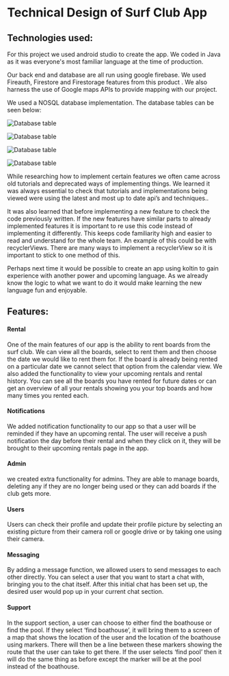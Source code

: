 # Technical Design of Surf Club App

## Technologies used:

For this project we used android studio to create the app. We coded in Java as it was everyone's most familiar language at the time of production. 

Our back end and database are all run using google firebase. We used Fireauth, Firestore and Firestorage features from this product . We also harness the use of Google maps APIs to provide mapping with our project.

We used a NOSQL database implementation. The database tables can be seen below:

![Database table](https://firebasestorage.googleapis.com/v0/b/clubapp-surf.appspot.com/o/md%20file%20pictures%2Fequipment-rentaldates.png?alt=media&token=6b4e62e6-533b-47cc-9f53-01149de4d2b6)

![Database table](https://firebasestorage.googleapis.com/v0/b/clubapp-surf.appspot.com/o/md%20file%20pictures%2Fchats-messages.png?alt=media&token=a6edce6a-0bc4-4857-af11-c09036888503)

![Database table](https://firebasestorage.googleapis.com/v0/b/clubapp-surf.appspot.com/o/md%20file%20pictures%2Frented-equipment.png?alt=media&token=ae4dc398-662f-4cbd-afd9-8b8e100d40ff)

![Database table](https://firebasestorage.googleapis.com/v0/b/clubapp-surf.appspot.com/o/md%20file%20pictures%2Fusers.png?alt=media&token=a5740524-8926-4e18-9740-4de7608aafe8)

While researching how to implement certain features we often came across old tutorials and deprecated ways of implementing things. We learned it was always essential to check that tutorials and implementations being viewed were using the latest and most up to date api’s and techniques..

It was also learned that before implementing a new feature to check the code previously written. If the new features have similar parts to already implemented features it is important to re use this code instead of implementing it differently. This keeps code familiarity high and easier to read and understand for the whole team. An example of this could be with recyclerViews. There are many ways to implement a recyclerView so it is important to stick to one method of this.

Perhaps next time it would be possible to create an app using koltin to gain experience with another power and upcoming language. As we already know the logic to what we want to do it would make learning the new language fun and enjoyable.
## Features:
#### Rental
One of the main features of our app is the ability to rent boards from the surf club. We can view all the boards, select to rent them and then choose the date we would like to rent them for. If the board is already being rented on a particular date we cannot select that option from the calendar view. 
We also added the functionality to view your upcoming rentals and rental history. You can see all the boards you have rented for future dates or can get an overview of all your rentals showing you your top boards and how many times you rented each.

#### Notifications 
We added notification functionality to our app so that a user will be reminded if they have an upcoming rental. The user will receive a push notification the day before their rental and when they click on it, they will be brought to their upcoming rentals page in the app. 

#### Admin 
we created extra functionality for admins. They are able to manage boards, deleting any if they are no longer being used or they can add boards if the club gets more.

#### Users
Users can check their profile and update their profile picture by selecting an existing picture from their camera roll or google drive or by taking one using their camera.

#### Messaging 
By adding a message function, we allowed users to send messages to each other directly. You can select a user that you want to start a chat with, bringing you to the chat itself. After this initial chat has been set up, the desired user would pop up in your current chat section.

#### Support
In the support section, a user can choose to either find the boathouse or find the pool. If they select ‘find boathouse’, it will bring them to a screen of a map that shows the location of the user and the location of the boathouse using markers. There will then be a line between these markers showing the route that the user can take to get there. If the user selects ‘find pool’ then it will do the same thing as before except the marker will be at the pool instead of the boathouse. 

